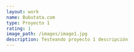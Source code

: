 ```yaml
---
layout: work
name: Bubutata.com
type: Proyecto 1
rating: 1
image_path: /images/image1.jpg
description: Testeando proyecto 1 descripción
---
```

